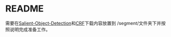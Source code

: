 # README

需要在[Salient-Object-Detection](<https://github.com/Joker316701882/Salient-Object-Detection>)和[CRF](<https://github.com/Andrew-Qibin/dss_crf>)下载内容放置到 /segment/文件夹下并按照说明完成准备工作。